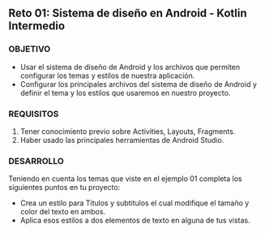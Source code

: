 ## Reto 01: Sistema de diseño en Android - Kotlin Intermedio

### OBJETIVO

- Usar el sistema de diseño de Android y los archivos que permiten configurar los temas y estilos de nuestra aplicación.
- Configurar los principales archivos del sistema de diseño de Android y definir el tema y los estilos que usaremos en nuestro proyecto.

### REQUISITOS

1. Tener conocimiento previo sobre Activities, Layouts, Fragments.
2. Haber usado las principales herramientas de Android Studio.

### DESARROLLO

Teniendo en cuenta los temas que viste en el ejemplo 01 completa los siguientes puntos en tu proyecto:

- Crea un estilo para Titulos y subtitulos el cual modifique el tamaño y color del texto en ambos.
- Aplica esos estilos a dos elementos de texto en alguna de tus vistas.
